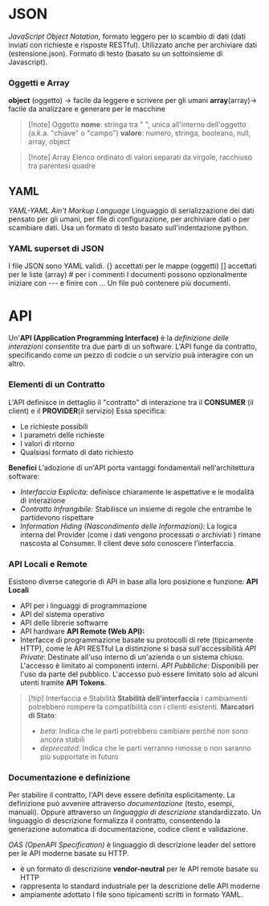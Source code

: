# JSON
*JavaScript Object Notation*, formato leggero per lo scambio di dati (dati inviati con richieste e risposte RESTful).
Utilizzato anche per archiviare dati (estensione.json). Formato di testo (basato su un sottoinsieme di Javascript). 
### Oggetti e Array
**object** (oggetto) $\to$ facile da leggere e scrivere per gli umani
**array**(array)$\to$ facile da analizzare e generare per le macchine

>[!note] Oggetto
>**nome**: stringa tra " ", unica all'interno dell'oggetto (a.k.a. "chiave" o "campo")
>**valore**: numero, stringa, booleano, null, array, object

>[!note] Array
>Elenco ordinato di valori separati da virgole, racchiuso tra parentesi quadre

## YAML
*YAML-YAML Ain't Markup Language* 
Linguaggio di serializzazione dei dati pensato per gli umani, per file di configurazione, per archiviare dati o per scambiare dati.
Usa un formato di testo basato sull'indentazione python.
### YAML superset di JSON
I file JSON sono YAML validi.
{} accettati per le mappe (oggetti)
[] accettati per le liste (array)
\# per i commenti
I documenti possono opzionalmente iniziare con --- e finire con ...
Un file può contenere più documenti.

# API
Un'**API (Application Programming Interface)** è la *definizione delle interazioni consentite* tra due parti di un software. L'API funge da contratto, specificando come un pezzo di codcie o un servizio puà interagire con un altro.
### Elementi di un Contratto
L'API definisce in dettaglio il "contratto" di interazione tra il **CONSUMER** (il client) e il **PROVIDER**(il servizio) Essa specifica:
- Le richieste possibili
- I parametri delle richieste
- I valori di ritorno
- Qualsiasi formato di dato richiesto 

**Benefici**
L'adozione di un'API porta vantaggi fondamentali nell'architettura software:
- *Interfaccia Esplicita:* definisce chiaramente le aspettative e le modalità di interazione
- *Contratto Infrangibile:* Stabilisce un insieme di regole che entrambe le partidevono rispettare
- *Information Hiding (Nascondimento delle Informazioni):* La logica interna del Provider (come i dati vengono processati o archiviati ) rimane nascosta al Consumer. Il client deve solo conoscere l'interfaccia.

### API Locali e Remote
Esistono diverse categorie di API in base alla loro posizione e funzione: 
**API Locali**
- API per i linguaggi di programmazione
- API del sistema operativo 
- API delle librerie softwarre 
- API hardware
**API Remote (Web API):**
- Interfacce di programmazione basate su protocolli di rete (tipicamente HTTP), come le API RESTful
La distinzione si basa sull'accessibilità
*API Private*: Destinate all'uso interno di un'azienda o un sistema chiuso. L'accesso è limitato ai componenti interni.
*API Pubbliche*: Disponibili per l'uso da parte del pubblico. L'accesso può essere limitato solo ad alcuni utenti tramite **API Tokens**.

>[!tip] Interfaccia e Stabilità
>**Stabilità dell'interfaccia** i cambiamenti potrebbero rompere la compatibilità con i clienti esistenti.
>**Marcatori di Stato**:
>	- *beta*: Indica che le parti potrebbero cambiare perché non sono ancora stabili
>	- *deprecated:* Indica che le parti verranno rimosse o non saranno più supportate in futuro

### Documentazione e definizione
Per stabilire il contratto, l'API deve essere definita esplicitamente.
La definizione può avvenire attraverso *documentazione* (testo, esempi, manuali). Oppure attraverso un *linguaggio di descrizione* standardizzato. Un linguaggio di descrizione formalizza il contratto, consentendo la generazione automatica di documentazione, codice client e validazione.

*OAS (OpenAPI Specification)* è linguaggio di descrizione leader del settore per le API moderne basate su HTTP.
- è un formato di descrizione **vendor-neutral** per le API remote basate su HTTP
- rappresenta lo standard industriale per la descrizione delle API moderne
- ampiamente adottato
I file sono tipicamenti scritti in formato YAML.